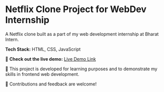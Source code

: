 # Netflix Clone Project for WebDev Internship 
  
 A Netflix clone built as a part of my web development internship at Bharat Intern.  
  
 **Tech Stack:** HTML, CSS, JavaScript 
  
 🚀 **Check out the live demo:** [Live Demo Link](https://tejaspadwal5410.github.io/Clone/) 
  
 📝 This project is developed for learning purposes and to demonstrate my skills in frontend web development. 
  
 🔧 Contributions and feedback are welcome! 
  
 